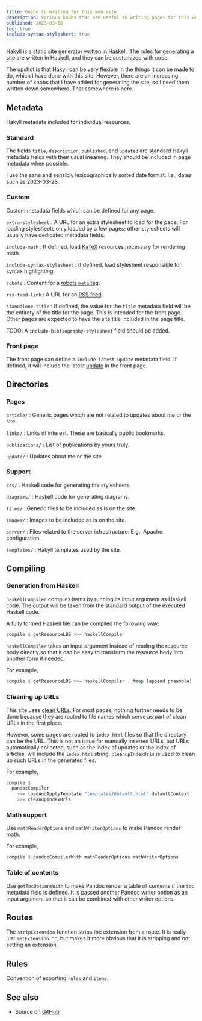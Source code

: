 ```yaml
---
title: Guide to writing for this web site
description: Various knobs that are useful to writing pages for this web site.
published: 2023-03-18
toc: true
include-syntax-stylesheet: true
---
```


[Hakyll] is a static site generator written in [Haskell].
The rules for generating a site are written in Haskell,
and they can be customized with code.

The upshot is that Hakyll can be very flexible in the things it can be made to do,
which I have done with this site.
However, there are an increasing number of knobs that I have added
for generating the site, so I need them written down somewhere.
That somewhere is here.

[Hakyll]: https://jaspervdj.be/hakyll/
[Haskell]: https://haskell.org/

## Metadata

Hakyll metadata included for individual resources.

### Standard

The fields `title`, `description`, `published`, and `updated`
are standard Hakyll metadata fields with their usual meaning.
They should be included in page metadata when possible.

I use the sane and sensibly lexicographically sorted date format.
I.e., dates such as 2023-03-28.

### Custom

Custom metadata fields which can be defined for any page.

`extra-stylesheet`
:   A URL for an extra stylesheet to load for the page.
    For loading stylesheets only loaded by a few pages;
	other stylesheets will usually have dedicated metadata fields.

`include-math`
:   If defined, load [KaTeX] resources necessary for rendering math.

`include-syntax-stylesheet`
:   If defined, load stylesheet responsible for syntax highlighting.

`robots`
:   Content for a [robots `meta` tag].

`rss-feed-link`
:   A URL for an [RSS feed].

`standalone-title`
:   If defined, the value for the `title` metadata field will be
    the entirety of the title for the page.  This is intended for the front page.
	Other pages are expected to have the site title included in the page title.

TODO: A `include-bibliography-stylesheet` field should be added.

[KaTeX]: https://katex.org/
[robots `meta` tag]: https://www.robotstxt.org/meta.html
[RSS feed]: https://validator.w3.org/feed/docs/rss2.html

### Front page

The front page can define a `include-latest-update` metadata field.
If defined, it will include the latest [update] in the front page.

[update]:  /updates

## Directories

### Pages

`article/`
:   Generic pages which are not related to updates about me or the site.

`links/`
:   Links of interest.  These are basically public bookmarks.

`publications/`
:   List of publications by yours truly.

`update/`
:   Updates about me or the site.

### Support

`css/`
:   Haskell code for generating the stylesheets.

`diagrams/`
:   Haskell code for generating diagrams.

`files/`
:   Generic files to be included as is on the site.

`images/`
:   Images to be included as is on the site.

`server/`
:   Files related to the server infrastructure.
    E.g., Apache configuration.

`templates/`
:   Hakyll templates used by the site.

## Compiling

### Generation from Haskell

`haskellCompiler` compiles items by running its input argument as Haskell code.
The output will be taken from the standard output of the executed Haskell code.

A fully formed Haskell file can be compiled the following way:

```haskell
compile $ getResourceLBS >>= haskellCompiler
```

`haskellCompiler` takes an input argument instead of reading the resource body directly
so that it can be easy to transform the resource body into another form if needed.

For example,

```haskell
compile $ getResourceLBS >>= haskellCompiler . fmap (append preamble)
```

### Cleaning up URLs

This site uses [clean URLs].  For most pages, nothing further needs to be done
because they are routed to file names which serve as part of clean URLs in the first place.

However, some pages are routed to `index.html` files so that the directory can be the URL.
This is not an issue for manually inserted URLs, but URLs automatically collected,
such as the index of updates or the index of articles, will include the `index.html` string.
`cleanupIndexUrls` is used to clean up such URLs in the generated files.

For example,

```haskell
compile $
  pandocCompiler
    >>= loadAndApplyTemplate "templates/default.html" defaultContext
    >>= cleanupIndexUrls
```

[clean URLs]: /article/technical/website/extensionless

### Math support

Use `mathReaderOptions` and `mathWriterOptions` to make Pandoc render math.

For example,

```haskell
compile $ pandocCompilerWith mathReaderOptions mathWriterOptions
```

### Table of contents

Use `getTocOptionsWith` to make Pandoc render a table of contents
if the `toc` metadata field is defined.
It is passed another Pandoc writer option as an input argument
so that it can be combined with other writer options.

## Routes

The `stripExtension` function strips the extension from a route.
It is really just `setExtension ""`, but makes it more obvious
that it is stripping and not setting an extension.

## Rules

Convention of exporting `rules` and `items`.

## See also

*   Source on [GitHub](https://github.com/chungyc/site-personal)
